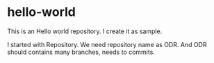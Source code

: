 # hello-world
This is an Hello world repository. I create it as sample.


I started with Repository. We need repository name as ODR.
And ODR should contains many branches, needs to commits.
